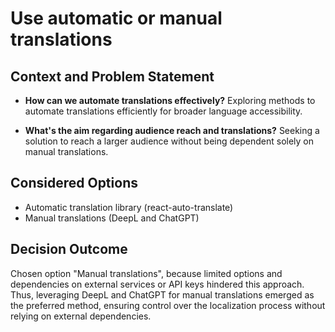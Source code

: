 # Use automatic or manual translations

## Context and Problem Statement

- **How can we automate translations effectively?**
  Exploring methods to automate translations efficiently for broader language accessibility.

- **What's the aim regarding audience reach and translations?**
  Seeking a solution to reach a larger audience without being dependent solely on manual translations.

## Considered Options

* Automatic translation library (react-auto-translate)
* Manual translations (DeepL and ChatGPT) 

## Decision Outcome

Chosen option "Manual translations", because limited options and dependencies on external services or API keys hindered this approach. Thus, leveraging DeepL and ChatGPT for manual translations emerged as the preferred method, ensuring control over the localization process without relying on external dependencies. 

